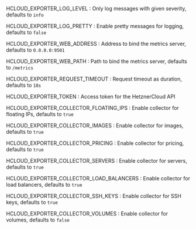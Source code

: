 HCLOUD_EXPORTER_LOG_LEVEL
: Only log messages with given severity, defaults to `info`

HCLOUD_EXPORTER_LOG_PRETTY
: Enable pretty messages for logging, defaults to `false`

HCLOUD_EXPORTER_WEB_ADDRESS
: Address to bind the metrics server, defaults to `0.0.0.0:9501`

HCLOUD_EXPORTER_WEB_PATH
: Path to bind the metrics server, defaults to `/metrics`

HCLOUD_EXPORTER_REQUEST_TIMEOUT
: Request timeout as duration, defaults to `10s`

HCLOUD_EXPORTER_TOKEN
: Access token for the HetznerCloud API

HCLOUD_EXPORTER_COLLECTOR_FLOATING_IPS
: Enable collector for floating IPs, defaults to `true`

HCLOUD_EXPORTER_COLLECTOR_IMAGES
: Enable collector for images, defaults to `true`

HCLOUD_EXPORTER_COLLECTOR_PRICING
: Enable collector for pricing, defaults to `true`

HCLOUD_EXPORTER_COLLECTOR_SERVERS
: Enable collector for servers, defaults to `true`

HCLOUD_EXPORTER_COLLECTOR_LOAD_BALANCERS
: Enable collector for load balancers, defaults to `true`

HCLOUD_EXPORTER_COLLECTOR_SSH_KEYS
: Enable collector for SSH keys, defaults to `true`

HCLOUD_EXPORTER_COLLECTOR_VOLUMES
: Enable collector for volumes, defaults to `false`
